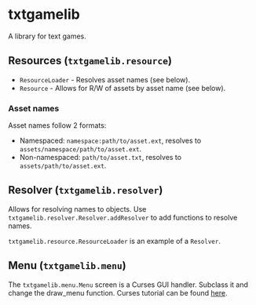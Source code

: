 # txtgamelib

A library for text games.

## Resources (`txtgamelib.resource`)

 - `ResourceLoader` - Resolves asset names (see below).
 - `Resource` - Allows for R/W of assets by asset name (see below).

### Asset names

Asset names follow 2 formats:

 - Namespaced: `namespace:path/to/asset.ext`, resolves to `assets/namespace/path/to/asset.ext`.
 - Non-namespaced: `path/to/asset.txt`, resolves to `assets/path/to/asset.ext`.

## Resolver (`txtgamelib.resolver`)

Allows for resolving names to objects. Use `txtgamelib.resolver.Resolver.addResolver` to add functions to resolve names.

`txtgamelib.resource.ResourceLoader` is an example of a `Resolver`.

## Menu (`txtgamelib.menu`)

The `txtgamelib.menu.Menu` screen is a Curses GUI handler. Subclass it and change the draw_menu function. Curses tutorial can be found [here](https://docs.python.org/3/howto/curses.html).
